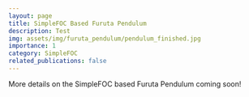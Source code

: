 ```yaml
---
layout: page
title: SimpleFOC Based Furuta Pendulum
description: Test
img: assets/img/furuta_pendulum/pendulum_finished.jpg
importance: 1
category: SimpleFOC
related_publications: false
---
```


More details on the SimpleFOC based Furuta Pendulum coming soon!

